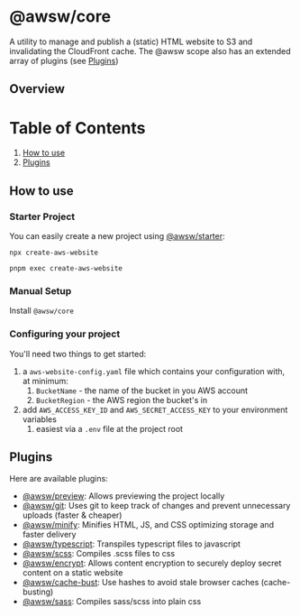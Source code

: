 # @awsw/core

A utility to manage and publish a (static) HTML website to S3 and invalidating the CloudFront cache. The @awsw scope also has an extended array of plugins (see [Plugins](#plugins)) 

## Overview

# Table of Contents
1. [How to use](#how-to-use)
2. [Plugins](#plugins)

## How to use

### Starter Project

You can easily create a new project using [@awsw/starter](https://www.npmjs.com/package/@awsw/starter):

```
npx create-aws-website
```
```
pnpm exec create-aws-website
```

### Manual Setup

Install `@awsw/core`

### Configuring your project

You'll need two things to get started:
1. a `aws-website-config.yaml` file which contains your configuration with, at minimum:
    1.   `BucketName` - the name of the bucket in you AWS account
    2.   `BucketRegion` - the AWS region the bucket's in
2. add `AWS_ACCESS_KEY_ID` and `AWS_SECRET_ACCESS_KEY` to your environment variables
   1.  easiest via a `.env` file at the project root

## Plugins

Here are available plugins:

- [@awsw/preview](https://www.npmjs.com/package/@awsw/preview): Allows previewing the project locally
- [@awsw/git](https://www.npmjs.com/package/@awsw/git): Uses git to keep track of changes and prevent unnecessary uploads (faster & cheaper)
- [@awsw/minify](https://www.npmjs.com/package/@awsw/minify): Minifies HTML, JS, and CSS optimizing storage and faster delivery
- [@awsw/typescript](https://www.npmjs.com/package/@awsw/typescript): Transpiles typescript files to javascript 
- [@awsw/scss](https://www.npmjs.com/package/@awsw/scss): Compiles .scss files to css
- [@awsw/encrypt](https://www.npmjs.com/package/@awsw/encrypt): Allows content encryption to securely deploy secret content on a static website
- [@awsw/cache-bust](https://www.npmjs.com/package/@awsw/cache-bust): Use hashes to avoid stale browser caches (cache-busting)
- [@awsw/sass](https://www.npmjs.com/package/@awsw/sass): Compiles sass/scss into plain css
